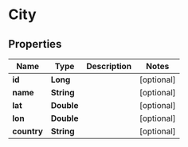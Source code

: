 
# City

## Properties
Name | Type | Description | Notes
------------ | ------------- | ------------- | -------------
**id** | **Long** |  |  [optional]
**name** | **String** |  |  [optional]
**lat** | **Double** |  |  [optional]
**lon** | **Double** |  |  [optional]
**country** | **String** |  |  [optional]




